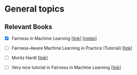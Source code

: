 # General topics

 
## Relevant Books

 - [x] Fairness in Machine Learning [[link](https://fairmlbook.org/)]  [[notes](./fainess_in_machine_learning.md)]
 - [ ] Fairness-Aware Machine Learning in Practice (Tutorial) [[link](https://sites.google.com/view/fairness-tutorial)]
 - [ ] Moritz Hardt [[link](https://mrtz.org/)]
 - [ ] Very nice tutorial in Fairness in Machine Learning [[link](https://vimeo.com/248490141)]

